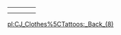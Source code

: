 |     |     |     |     |
|-----|-----|-----|-----|
|     |     |     |     |
|     |     |     |

[pl:CJ\_Clothes%5CTattoos:\_Back\_(8)](/docs/pl:CJ_Clothes%5CTattoos:_Back_(8).md "wikilink")

